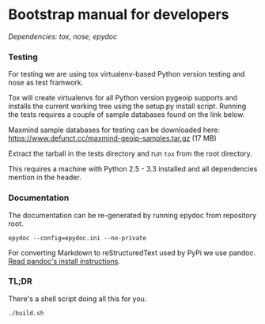 # Bootstrap manual for developers
_Dependencies: tox, nose, epydoc_

### Testing

For testing we are using tox virtualenv-based Python version testing
and nose as test framwork.

Tox will create virtualenvs for all Python version pygeoip supports
and installs the current working tree using the setup.py install script.
Running the tests requires a couple of sample databases found on the
link below.

Maxmind sample databases for testing can be downloaded here:
https://www.defunct.cc/maxmind-geoip-samples.tar.gz (17 MB)

Extract the tarball in the tests directory and run `tox` from the root directory.

This requires a machine with Python 2.5 - 3.3 installed and all dependencies mention in the header.

### Documentation

The documentation can be re-generated by running epydoc from repository root.

    epydoc --config=epydoc.ini --no-private

For converting Markdown to reStructuredText used by PyPi we use pandoc.
[Read pandoc's install instructions](http://johnmacfarlane.net/pandoc/installing.html).

### TL;DR

There's a shell script doing all this for you.

    ./build.sh
